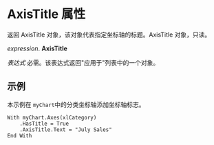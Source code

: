 
# AxisTitle 属性

返回 AxisTitle 对象，该对象代表指定坐标轴的标题。AxisTitle 对象，只读。

 _expression_. **AxisTitle**

 _表达式_ 必需。该表达式返回"应用于"列表中的一个对象。


## 示例

本示例在 `myChart`中的分类坐标轴添加坐标轴标志。


```
With myChart.Axes(xlCategory) 
    .HasTitle = True 
    .AxisTitle.Text = "July Sales" 
End With
```

